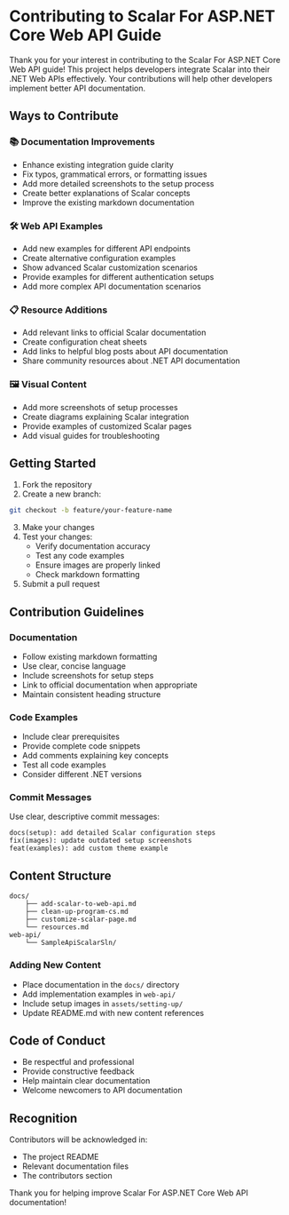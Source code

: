 # Contributing to Scalar For ASP.NET Core Web API Guide

Thank you for your interest in contributing to the Scalar For ASP.NET Core Web API guide! This project helps developers integrate Scalar into their .NET Web APIs effectively. Your contributions will help other developers implement better API documentation.

## Ways to Contribute

### 📚 Documentation Improvements
- Enhance existing integration guide clarity
- Fix typos, grammatical errors, or formatting issues
- Add more detailed screenshots to the setup process
- Create better explanations of Scalar concepts
- Improve the existing markdown documentation

### 🛠️ Web API Examples
- Add new examples for different API endpoints
- Create alternative configuration examples
- Show advanced Scalar customization scenarios
- Provide examples for different authentication setups
- Add more complex API documentation scenarios

### 📋 Resource Additions
- Add relevant links to official Scalar documentation
- Create configuration cheat sheets
- Add links to helpful blog posts about API documentation
- Share community resources about .NET API documentation

### 🖼️ Visual Content
- Add more screenshots of setup processes
- Create diagrams explaining Scalar integration
- Provide examples of customized Scalar pages
- Add visual guides for troubleshooting

## Getting Started

1. Fork the repository
2. Create a new branch:
```bash
git checkout -b feature/your-feature-name
```
3. Make your changes
4. Test your changes:
   - Verify documentation accuracy
   - Test any code examples
   - Ensure images are properly linked
   - Check markdown formatting
5. Submit a pull request

## Contribution Guidelines

### Documentation
- Follow existing markdown formatting
- Use clear, concise language
- Include screenshots for setup steps
- Link to official documentation when appropriate
- Maintain consistent heading structure

### Code Examples
- Include clear prerequisites
- Provide complete code snippets
- Add comments explaining key concepts
- Test all code examples
- Consider different .NET versions

### Commit Messages
Use clear, descriptive commit messages:
```
docs(setup): add detailed Scalar configuration steps
fix(images): update outdated setup screenshots
feat(examples): add custom theme example
```

## Content Structure
```
docs/
    ├── add-scalar-to-web-api.md
    ├── clean-up-program-cs.md
    ├── customize-scalar-page.md
    └── resources.md
web-api/
    └── SampleApiScalarSln/
```

### Adding New Content
- Place documentation in the `docs/` directory
- Add implementation examples in `web-api/`
- Include setup images in `assets/setting-up/`
- Update README.md with new content references

## Code of Conduct
- Be respectful and professional
- Provide constructive feedback
- Help maintain clear documentation
- Welcome newcomers to API documentation

## Recognition
Contributors will be acknowledged in:
- The project README
- Relevant documentation files
- The contributors section

Thank you for helping improve Scalar For ASP.NET Core Web API documentation!